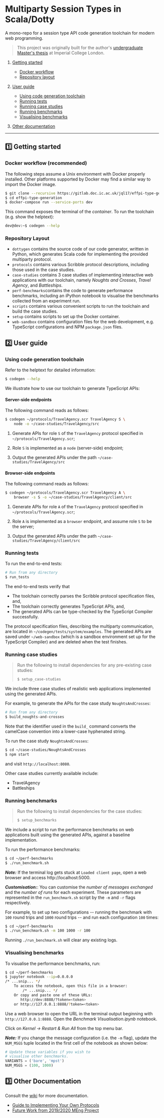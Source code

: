 # Multiparty Session Types in Scala/Dotty 
A mono-repo for a session type API code generation toolchain for modern web programming.

> This project was originally built for the author's
> [undergraduate Master's thesis](https://www.imperial.ac.uk/media/imperial-college/faculty-of-engineering/computing/public/1920-ug-projects/Miu,-Anson-(kcm116).pdf)
> at Imperial College London.

1. [Getting started](#getting-started)

    * [Docker workflow](#docker)
    * [Repository layout](#layout)

1. [User guide](#user-guide)

    * [Using code generation toolchain](#usage)
    * [Running tests](#tests)
    * [Running case studies](#case-studies)
    * [Running benchmarks](#run-benchmarks)
    * [Visualising benchmarks](#visualise-benchmarks)

1. [Other documentation](#other-docs)

---

## <a name="getting-started"></a> 1️⃣ Getting started

### <a name="docker"></a> Docker workflow (recommended)

The following steps assume a Unix environment with Docker
properly installed. Other platforms supported by Docker may find a similar
way to import the Docker image.

```bash
$ git clone --recursive https://gitlab.doc.ic.ac.uk/jql17/effpi-type-generation.git
$ cd effpi-type-generation
$ docker-compose run --service-ports dev
```

This command exposes the terminal of the _container_.
To run the toolchain (e.g. show the helptext):

```bash
dev@dev:~$ codegen --help
```

### <a name="layout"></a> Repository Layout
- `dottygen` contains the source code of our code generator, written in Python, which generates
  Scala code for implementing the provided multiparty protocol.
- `protocols` contains various Scribble protocol descriptions, including those used in the case
  studies.
- `case-studies` contains 3 case studies of implementing interactive web applications with our
  toolchain, namely _Noughts and Crosses_, _Travel Agency_, and _Battleships_.
- `perf-benchmarks`contains the code to generate performance benchmarks, including an iPython
  notebook to visualise the benchmarks collected from an experiment run.
- `scripts` contains various convenient scripts to run the toolchain and build the case studies.
- `setup` contains scripts to set up the Docker container.
- `web-sandbox` contains configuration files for the web development, e.g. TypeScript configurations
  and NPM `package.json` files.

## <a name="user-guide"></a> 2️⃣ User guide

### <a name="usage"></a> Using code generation toolchain

Refer to the helptext for detailed information:

```bash
$ codegen --help
```

We illustrate how to use our toolchain to generate TypeScript APIs:

#### __Server-side endpoints__

The following command reads as follows:

```bash
$ codegen ~/protocols/TravelAgency.scr TravelAgency S \
	node -o ~/case-studies/TravelAgency/src
```

1. Generate APIs for role `S` of the `TravelAgency`
protocol specified in `~/protocols/TravelAgency.scr`;

2. Role `S` is implemented as a `node` 
(server-side) endpoint;

3. Output the generated APIs under the path `~/case-studies/TravelAgency/src`

#### __Browser-side endpoints__

The following command reads as follows:

```bash
$ codegen ~/protocols/TravelAgency.scr TravelAgency A \
	browser -s S -o ~/case-studies/TravelAgency/client/src
```

1. Generate APIs for role `A` of the `TravelAgency`
protocol specified in `~/protocols/TravelAgency.scr`;

2. Role `A` is implemented as a `browser` endpoint,
and assume role `S` to be the server;

3. Output the generated APIs under the path `~/case-studies/TravelAgency/client/src`

### <a name="tests"></a> Running tests

To run the end-to-end tests:

```bash
# Run from any directory
$ run_tests
```

The end-to-end tests verify that

* The toolchain correctly parses the Scribble protocol specification files, and,
* The toolchain correctly generates TypeScript APIs, and,
* The generated APIs can be type-checked by the TypeScript Compiler successfully.

The protocol specification files, describing the multiparty communication, are
located in `~/codegen/tests/system/examples`.
The generated APIs are saved under `~/web-sandbox` (which is a
sandbox environment set up for the TypeScript Compiler) and are deleted when the test
finishes.

### <a name="case-studies"></a> Running case studies

> Run the following to install dependencies for
> any pre-existing case studies:
>
> ```bash
> $ setup_case-studies
> ```

We include three case studies of realistic
web applications implemented using the generated APIs.

For example,
to generate the APIs for the case study `NoughtsAndCrosses`:

```bash
# Run from any directory
$ build_noughts-and-crosses
```

Note that the identifier used in the `build_`
command converts the camelCase convention into
a lower-case hyphenated string.

To run the case study `NoughtsAndCrosses`:

```bash
$ cd ~/case-studies/NoughtsAndCrosses
$ npm start
```

and visit `http://localhost:8080`.

Other case studies currently available include:

* TravelAgency
* Battleships

### <a name="run-benchmarks"></a> Running benchmarks

> Run the following to install dependencies for
> the case studies:
>
> ```bash
> $ setup_benchmarks
> ```

We include a script to run the performance benchmarks on web applications built using
the generated APIs, against a baseline
implementation. 

To run the performance benchmarks:
```bash
$ cd ~/perf-benchmarks
$ ./run_benchmark.sh
```

___Note:___ If the terminal log gets stuck at
`Loaded client page`, open a web browser and access
http://localhost:5000.

___Customisation:___: 
You can customise the _number of messages exchanged_ and the
_number of runs_ for each experiment.
These parameters are represented in the `run_benchmark.sh`
script by the `-m` and `-r` flags respectively.

For example, to set up two configurations -- running the benchmark with `100` round trips and `1000` round trips -- and run each configuration `100` times:

```bash
$ cd ~/perf-benchmarks
$ ./run_benchmark.sh -m 100 1000 -r 100
```

Running `./run_benchmark.sh`
will clear any existing logs.

### <a name="visualise-benchmarks"></a> Visualising benchmarks

To visualise the performance benchmarks, run:

```bash
$ cd ~/perf-benchmarks
$ jupyter notebook --ip=0.0.0.0
/* ...snip... */
	To access the notebook, open this file in a browser:
		/* ...snip... */
	Or copy and paste one of these URLs:
	   http://dev:8888/?token=<token>
	or http://127.0.0.1:8888/?token=<token>
```

Use a web browser to open the URL
in the terminal output
beginning with `http://127.0.0.1:8888`.
Open the _Benchmark Visualisation.ipynb_ notebook.

Click on _Kernel -> Restart \& Run All_ from the top menu bar.

___Note:___ If you change the message configuration (i.e.
the `-m` flag), update the `NUM_MSGS` tuple located
in the first cell of the notebook as shown below:

```python
# Update these variables if you wish to
# visualise other benchmarks.
VARIANTS = ('bare', 'mpst')
NUM_MSGS = (100, 1000)
```

## <a name="other-docs"></a> 3️⃣ Other Documentation

Consult the [wiki](https://github.com/ansonmiu0214/TypeScript-Multiparty-Sessions/wiki) for more documentation.

* [Guide to Implementing Your Own Protocols](https://github.com/ansonmiu0214/TypeScript-Multiparty-Sessions/wiki/Guide-to-Implementing-Your-Own-Protocols)
* [Future Work from 2019/2020 MEng Project](https://github.com/ansonmiu0214/TypeScript-Multiparty-Sessions/wiki/2020-Imperial-MEng-Computing-Individual-Project:-Recap)